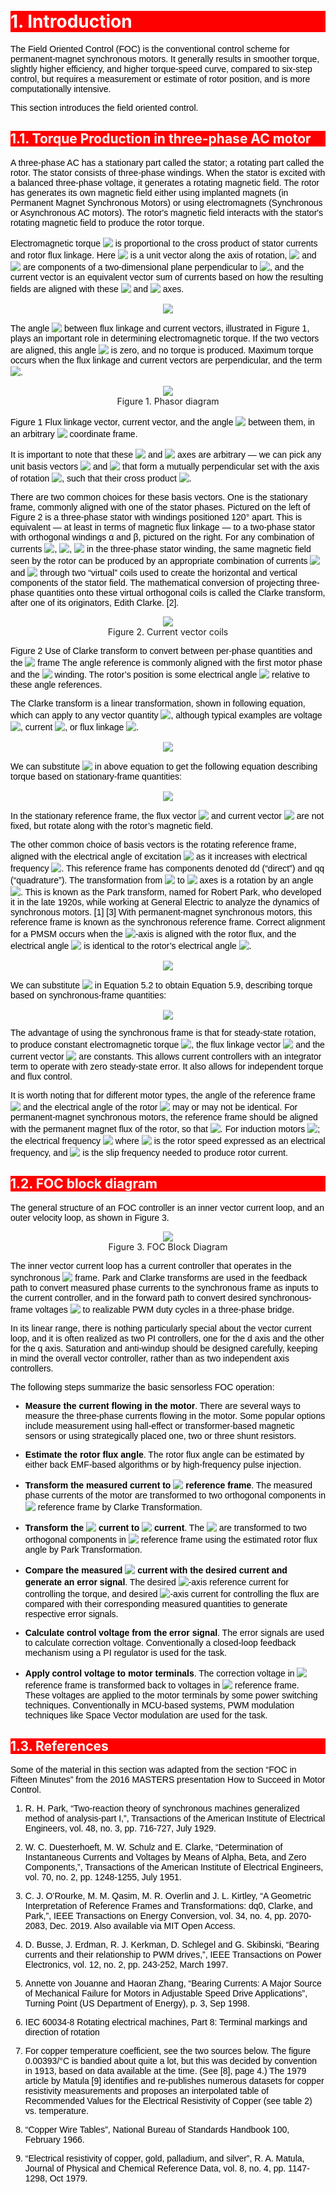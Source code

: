 <style>
 body {
        counter-reset: h1;
        padding: 20px;
    }

   h1 {
        background-color: red;
        color: white;
        counter-reset: h2
    }

    h2 {
        background-color: red;
        color: white;
        counter-reset: h3
    }

    h3 {
        background-color: red;
        color: white;
        counter-reset: h4
    }

    h1:before {
        background-color: red;
        color: white;
        counter-increment: h1;
        content: counter(h1) ". "
    }

    h2:before {
        background-color: red;
        color: white;
        counter-increment: h2;
        content: counter(h1) "." counter(h2) ". "
    }

    h3:before {
        background-color: red;
        color: white;
        counter-increment: h3;
        content: counter(h1) "." counter(h2) "." counter(h3) ". "
    }

    h4:before {
        background-color: red;
        color: white;
        counter-increment: h4;
        content: counter(h1) "." counter(h2) "." counter(h3) "." counter(h4) ". "
    }
    p{
        color: black;
        font-family: "Arial", Helvetica, sans-serif;
    }

    article {
        max-width: 50em;
        background: white;
        padding: 2em;
        margin: 1em auto;
    }

    .table-of-contents {
        float: right;
        width: 40%;
        background: #eee;
        font-size: 0.8em;
        padding: 1em 2em;
        margin: 0 0 0.5em 0.5em;
    }
    .table-of-contents ul {
        padding: 0;
    }
    .table-of-contents li {
        margin: 0 0 0.25em 0;
    }
    .table-of-contents a {
        text-decoration: none;
    }
    .table-of-contents a:hover,
    .table-of-contents a:active {
        text-decoration: underline;
    }

    h3:target {
        animation: highlight 1s ease;
    }

    @keyframes highlight {
    from { background: yellow; }
    to { background: white; }
    }

    li{
        color: black;
        font-family: "Arial", Helvetica, sans-serif;
    }

    table{
        color: black;
        font-family: "Arial", Helvetica, sans-serif;
    }

    }
}
</style>

# Introduction
The Field Oriented Control (FOC) is the conventional control scheme for permanent-magnet synchronous motors. It generally results in smoother torque, slightly higher efficiency, and higher torque-speed curve, compared to six-step control, but requires a measurement or estimate of rotor position, and is more computationally intensive.

This section introduces the field oriented control.

## Torque Production in three-phase AC motor
A three-phase AC has a stationary part called the stator; a rotating part called the rotor. The stator consists of three-phase windings. When the stator is excited with a balanced three-phase voltage, it generates a rotating magnetic field. The rotor has generates its own magnetic field either using implanted magnets (in Permanent Magnet Synchronous Motors) or using electromagnets (Synchronous or Asynchronous AC motors). The rotor's magnetic field interacts with the stator's rotating magnetic field to produce the rotor torque. 

Electromagnetic torque <!-- $T_{em}$ --> <img style="transform: translateY(0.1em); background: white;" src="svg\d92cjWJoLE.svg"> is proportional to the cross product of stator currents and rotor flux linkage. Here <!-- $\hat{z}$ --> <img style="transform: translateY(0.1em); background: white;" src="svg\tIEFzEFr1S.svg"> is a unit vector along the axis of rotation, <!-- $x$ --> <img style="transform: translateY(0.1em); background: white;" src="svg\YsRyFdoDY5.svg"> and <!-- $y$ --> <img style="transform: translateY(0.1em); background: white;" src="svg\yJhQL4bHic.svg"> are components of a two-dimensional plane perpendicular to <!-- $\hat{z}$ --> <img style="transform: translateY(0.1em); background: white;" src="svg\MJhZvUS8Cv.svg">, and the current vector is an equivalent vector sum of currents based on how the resulting fields are aligned with these <!-- $x$ --> <img style="transform: translateY(0.1em); background: white;" src="svg\mDTcE1ZszV.svg"> and <!-- $y$ --> <img style="transform: translateY(0.1em); background: white;" src="svg\892SKVLe92.svg"> axes.
<!-- $
\begin{aligned}
T_{em} &= \tfrac{3}{2}N_{p}({\vec{{\psi}}} \times \vec{I} ) \\
       &= \tfrac{3}{2}N_{p}({\psi_{x}}{I_{y}} - {\psi_{y}}{I_{x}})\hat{z} \\
       &= \tfrac{3}{2}N_{p}{\psi}I{\sin{\phi}}
\end{aligned}
$ --> 

<div align="center">
 <img style="transform: translateY(0.1em); background: white;" src="svg\bdzWLePq46.svg">
</div>

The angle <!-- $\phi$ --> <img style="transform: translateY(0.1em); background: white;" src="svg\WlbwO7zdyG.svg"> between flux linkage and current vectors, illustrated in Figure 1, plays an important role in determining electromagnetic torque. If the two vectors are aligned, this angle <!-- $\phi$ --> <img style="transform: translateY(0.1em); background: white;" src="svg\cuFEgKuC8c.svg"> is zero, and no torque is produced. Maximum torque occurs when the flux linkage and current vectors are perpendicular, and the term <!-- $\sin \phi$ --> <img style="transform: translateY(0.1em); background: white;" src="svg\KFoPKjO9tl.svg">.

<div align="center">
    <img src="images/foc_torque_generation.svg" />
    <figcaption align= "center"> Figure 1. Phasor diagram </figcaption>
</div>

Figure 1 Flux linkage vector, current vector, and the angle <!-- $\phi$ --> <img style="transform: translateY(0.1em); background: white;" src="svg\4Uu2TALAMo.svg"> between them, in an arbitrary <!-- $xy$ --> <img style="transform: translateY(0.1em); background: white;" src="svg\IgSBIsKJaA.svg"> coordinate frame.

It is important to note that these <!-- $x$ --> <img style="transform: translateY(0.1em); background: white;" src="svg\QjFbtJhyUG.svg"> and <!-- $y$ --> <img style="transform: translateY(0.1em); background: white;" src="svg\unFjRFLnjW.svg"> axes are arbitrary — we can pick any unit basis vectors <!-- $\hat{x}$ --> <img style="transform: translateY(0.1em); background: white;" src="svg\dbXIaulpoZ.svg"> and <!-- $\hat{y}$ --> <img style="transform: translateY(0.1em); background: white;" src="svg\oqnTW2SzxJ.svg"> that form a mutually perpendicular set with the axis of rotation <!-- $\hat{z}$ --> <img style="transform: translateY(0.1em); background: white;" src="svg\snvXaq53PT.svg">, such that their cross product <!-- $\hat{x} \times \hat{y} = \hat{z}$ --> <img style="transform: translateY(0.1em); background: Fwhite;" src="svg\CAUg2WpY3W.svg">.

There are two common choices for these basis vectors. One is the stationary frame, commonly aligned with one of the stator phases. Pictured on the left of Figure 2 is a three-phase stator with windings positioned 120° apart. This is equivalent — at least in terms of magnetic flux linkage — to a two-phase stator with orthogonal windings α and β, pictured on the right. For any combination of currents <!-- $I_A$ --> <img style="transform: translateY(0.1em); background: white;" src="svg\s0xTswrdTc.svg">, <!-- $I_B$ --> <img style="transform: translateY(0.1em); background: white;" src="svg\a5mxkO6d1M.svg">, <!-- $I_C$ --> <img style="transform: translateY(0.1em); background: white;" src="svg\RGpXR1lhKM.svg"> in the three-phase stator winding, the same magnetic field seen by the rotor can be produced by an appropriate combination of currents <!-- $I_\alpha$ --> <img style="transform: translateY(0.1em); background: white;" src="svg\UneX8WU4FX.svg"> and <!-- $I_\beta$ --> <img style="transform: translateY(0.1em); background: white;" src="svg\AAP0S7Sncq.svg"> through two “virtual” coils used to create the horizontal and vertical components of the stator field. The mathematical conversion of projecting three-phase quantities onto these virtual orthogonal coils is called the Clarke transform, after one of its originators, Edith Clarke. [2].

<div align="center">
    <img src="images/foc_current_vector_coils.svg " />
    <figcaption align= "center"> Figure 2. Current vector coils</figcaption>
</div>

Figure 2 Use of Clarke transform to convert between per-phase quantities and the <!-- $\alpha\beta$ --> <img style="transform: translateY(0.1em); background: white;" src="svg\L0x8FBTU8f.svg"> frame The angle reference is commonly aligned with the first motor phase and the <!-- $\alpha$ --> <img style="transform: translateY(0.1em); background: white;" src="svg\WfoK767WOn.svg"> winding. The rotor’s position is some electrical angle <!-- $\theta_r$ --> <img style="transform: translateY(0.1em); background: white;" src="svg\7i31PjjGIW.svg"> relative to these angle references.

The Clarke transform is a linear transformation, shown in following equation, which can apply to any vector quantity <!-- $X$ --> <img style="transform: translateY(0.1em); background: white;" src="svg\X6gyioMEsR.svg">, although typical examples are voltage <!-- $V$ --> <img style="transform: translateY(0.1em); background: white;" src="svg\13FIknghqZ.svg">, current <!-- $I$ --> <img style="transform: translateY(0.1em); background: white;" src="svg\ryPrYUPKj1.svg">, or flux linkage <!-- $\psi$ --> <img style="transform: translateY(0.1em); background: white;" src="svg\6TRF0qpsON.svg">.

<!-- $
\begin{aligned}
X_{\alpha} &= \tfrac{2}{3}X_A - \tfrac{1}{3}X_B - \tfrac{1}{3}X_C \\
X_{\beta} &= \tfrac{1}{\sqrt{3}}X_B - \tfrac{1}{\sqrt{3}}X_C \\
\end{aligned}
$ --> 
<div align="center">
<img style="transform: translateY(0.1em); background: white;" src="svg\s84MDpsMBk.svg">
</div>

We can substitute <!-- $(x,y) \Rightarrow (\alpha,\beta)$ --> <img style="transform: translateY(0.1em); background: white;" src="svg\W6Xa60mh70.svg"> in above equation to get the following equation describing torque based on stationary-frame quantities:

<!-- $
T_{em} = \tfrac{3}{2}N_p \left(\psi_\alpha I_\beta - \psi_\beta I_\alpha\right)
$ --> 
<div align="center">
<img style="transform: translateY(0.1em); background: white;" src="svg\knUyTcwTDm.svg">
</div>

In the stationary reference frame, the flux vector <!-- $\psi_{\alpha\beta}$ --> <img style="transform: translateY(0.1em); background: white;" src="svg\jQIy74jbSZ.svg"> and current vector <!-- $I_{\alpha\beta}$ --> <img style="transform: translateY(0.1em); background: white;" src="svg\a1wVCtxAgh.svg"> are not fixed, but rotate along with the rotor’s magnetic field.

The other common choice of basis vectors is the rotating reference frame, aligned with the electrical angle of excitation <!-- $\theta_e$ --> <img style="transform: translateY(0.1em); background: white;" src="svg\iu1Q2KdMJN.svg"> as it increases with electrical frequency <!-- $\omega_e$ --> <img style="transform: translateY(0.1em); background: white;" src="svg\o5LSqHLuDC.svg">. This reference frame has components denoted dd (“direct”) and qq (“quadrature”). The transformation from <!-- ${\alpha\beta}$ --> <img style="transform: translateY(0.1em); background: white;" src="svg\BKyb3ASryi.svg"> to <!-- $dq$ --> <img style="transform: translateY(0.1em); background: white;" src="svg\yXAjlYjPGX.svg"> axes is a rotation by an angle <!-- $-\theta_e$ --> <img style="transform: translateY(0.1em); background: white;" src="svg\njFlR1y1sR.svg">. This is known as the Park transform, named for Robert Park, who developed it in the late 1920s, while working at General Electric to analyze the dynamics of synchronous motors. [1] [3] With permanent-magnet synchronous motors, this reference frame is known as the synchronous reference frame. Correct alignment for a PMSM occurs when the <!-- $d$ --> <img style="transform: translateY(0.1em); background: white;" src="svg\OojNVgbIce.svg">-axis is aligned with the rotor flux, and the electrical angle <!-- $\theta_e$ --> <img style="transform: translateY(0.1em); background: white;" src="svg\X7Hevpxd6j.svg"> is identical to the rotor’s electrical angle <!-- $\theta_e$ --> <img style="transform: translateY(0.1em); background: white;" src="svg\GwDrToXRg9.svg">.

<!-- $
\begin{aligned}
X_{d} &= X_{\alpha}{\cos\theta_e} + X_{\beta}{\sin\theta_e} \\
X_{q} &= -X_{\alpha}{\sin\theta_e} + X_{\beta}{\cos\theta_e} 
\end{aligned}
$ --> 
<div align="center">
<img style="transform: translateY(0.1em); background: white;" src="svg\C6ndVk1Lsx.svg">
</div>

We can substitute <!-- $(x,y) \Rightarrow (d,q)$ --> <img style="transform: translateY(0.1em); background: white;" src="svg\FI2nWqNB1u.svg"> in Equation 5.2 to obtain Equation 5.9, describing torque based on synchronous-frame quantities:

<!-- $
T_{em} = \tfrac{3}{2}N_p \left(\psi_d I_q - \psi_q I_d\right)
$ --> 
<div align="center">
<img style="transform: translateY(0.1em); background: white;" src="svg\Iw1kxM8v3D.svg">
</div>

The advantage of using the synchronous frame is that for steady-state rotation, to produce constant electromagnetic torque <!-- $T_{em}$ --> <img style="transform: translateY(0.1em); background: white;" src="svg\LRtToZmp85.svg">, the flux linkage vector <!-- $\psi_{dq}$ --> <img style="transform: translateY(0.1em); background: white;" src="svg\4x2AlX9cs5.svg"> and the current vector <!-- $I_{dq}$ --> <img style="transform: translateY(0.1em); background: white;" src="svg\pDJ9ytcE6J.svg"> are constants. This allows current controllers with an integrator term to operate with zero steady-state error. It also allows for independent torque and flux control.

It is worth noting that for different motor types, the angle of the reference frame <!-- $\theta_e$ --> <img style="transform: translateY(0.1em); background: white;" src="svg\BNfmmhVZzv.svg"> and the electrical angle of the rotor <!-- $\theta_r$ --> <img style="transform: translateY(0.1em); background: white;" src="svg\y7E5stxUax.svg"> may or may not be identical. For permanent-magnet synchronous motors, the reference frame should be aligned with the permanent magnet flux of the rotor, so that <!-- $\theta_e = \theta_r$ --> <img style="transform: translateY(0.1em); background: white;" src="svg\W0bfT5Qvxj.svg">. For induction motors <!-- $\theta_e \ne \theta_r$ --> <img style="transform: translateY(0.1em); background: white;" src="svg\BmpzpqoiP6.svg">; the electrical frequency <!-- $\omega_e = \omega_r + \omega_s$ --> <img style="transform: translateY(0.1em); background: white;" src="svg\lTJRFItJgr.svg"> where <!-- $\omega_r$ --> <img style="transform: translateY(0.1em); background: white;" src="svg\eDfNBNJOmf.svg"> is the rotor speed expressed as an electrical frequency, and <!-- $\omega_s$ --> <img style="transform: translateY(0.1em); background: white;" src="svg\Vsnal7Qc5J.svg"> is the slip frequency needed to produce rotor current.

## FOC block diagram
The general structure of an FOC controller is an inner vector current loop, and an outer velocity loop, as shown in Figure 3.

<div align="center">
    <img src="images/foc_block_diagram.svg " />
    <figcaption align= "center">Figure 3. FOC Block Diagram</figcaption>
</div>

The inner vector current loop has a current controller that operates in the synchronous <!-- $(dq)$ --> <img style="transform: translateY(0.1em); background: white;" src="svg\OsWYAzrj1i.svg"> frame. Park and Clarke transforms are used in the feedback path to convert measured phase currents to the synchronous frame as inputs to the current controller, and in the forward path to convert desired synchronous-frame voltages <!-- $V_{dq}$ --> <img style="transform: translateY(0.1em); background: white;" src="svg\E8zjLbmzds.svg"> to realizable PWM duty cycles in a three-phase bridge.

In its linear range, there is nothing particularly special about the vector current loop, and it is often realized as two PI controllers, one for the d axis and the other for the q axis. Saturation and anti-windup should be designed carefully, keeping in mind the overall vector controller, rather than as two independent axis controllers.


The following steps summarize the basic sensorless FOC operation:

- **Measure the current flowing in the motor**. There are several ways to measure the three-phase currents flowing in the motor. Some popular options include measurement using hall-effect or transformer-based magnetic sensors or using strategically placed one, two or three shunt resistors.

- **Estimate the rotor flux angle**. The rotor flux angle can be estimated by either back EMF-based algorithms or by high-frequency pulse injection.

- **Transform the measured current to <!-- ${\alpha\beta}$ --> <img style="transform: translateY(0.1em); background: white;" src="svg\V5f8jPqahZ.svg"> reference frame**. The measured phase currents of the motor are transformed to two orthogonal components in <!-- ${\alpha\beta}$ --> <img style="transform: translateY(0.1em); background: white;" src="svg\5njKTazzHu.svg"> reference frame by Clarke Transformation.

- **Transform the <!-- ${\alpha\beta}$ --> <img style="transform: translateY(0.1em); background: white;" src="svg\AUe2ZZFqhe.svg"> current to <!-- $dq$ --> <img style="transform: translateY(0.1em); background: white;" src="svg\00pzncqcrY.svg"> current**. The <!-- ${\alpha\beta}$ --> <img style="transform: translateY(0.1em); background: white;" src="svg\PwOE5Lp0qW.svg"> are transformed to two orthogonal components in <!-- $dq$ --> <img style="transform: translateY(0.1em); background: white;" src="svg\aIFRXddgq9.svg"> reference frame using the estimated rotor flux angle by Park Transformation. 

- **Compare the measured <!-- $dq$ --> <img style="transform: translateY(0.1em); background: white;" src="svg\fBg9RJF7Km.svg"> current with the desired current and generate an error signal**. The desired <!-- $q$ --> <img style="transform: translateY(0.1em); background: white;" src="svg\VkNrRTKmDX.svg">-axis reference current for controlling the torque, and desired <!-- $d$ --> <img style="transform: translateY(0.1em); background: white;" src="svg\m7TzglDm3A.svg">-axis current for controlling the flux are compared with their corresponding measured quantities to generate respective error signals.

- **Calculate control voltage from the error signal**. The error signals are used to calculate correction voltage. Conventionally a closed-loop feedback mechanism using a PI regulator is used for the task. 

- **Apply control voltage to motor terminals**. The correction voltage in <!-- $dq$ --> <img style="transform: translateY(0.1em); background: white;" src="svg\7l0yYn7luP.svg"> reference frame is transformed back to voltages in <!-- $abc$ --> <img style="transform: translateY(0.1em); background: white;" src="svg\6BJVMnUULg.svg"> reference frame. These voltages are applied to the motor terminals by some power switching techniques. Conventionally in MCU-based systems, PWM modulation techniques like Space Vector modulation are used for the task.


## References
Some of the material in this section was adapted from the section “FOC in Fifteen Minutes” from the 2016 MASTERS presentation How to Succeed in Motor Control.

1. 	R. H. Park, “Two-reaction theory of synchronous machines generalized method of analysis-part I,”, Transactions of the American Institute of Electrical Engineers, vol. 48, no. 3, pp. 716-727, July 1929.

2. 	W. C. Duesterhoeft, M. W. Schulz and E. Clarke, “Determination of Instantaneous Currents and Voltages by Means of Alpha, Beta, and Zero Components,”, Transactions of the American Institute of Electrical Engineers, vol. 70, no. 2, pp. 1248-1255, July 1951.

3. 	C. J. O’Rourke, M. M. Qasim, M. R. Overlin and J. L. Kirtley, “A Geometric Interpretation of Reference Frames and Transformations: dq0, Clarke, and Park,”, IEEE Transactions on Energy Conversion, vol. 34, no. 4, pp. 2070-2083, Dec. 2019. Also available via MIT Open Access.

4.	D. Busse, J. Erdman, R. J. Kerkman, D. Schlegel and G. Skibinski, “Bearing currents and their relationship to PWM drives,”, IEEE Transactions on Power Electronics, vol. 12, no. 2, pp. 243-252, March 1997.

5. 	Annette von Jouanne and Haoran Zhang, “Bearing Currents: A Major Source of Mechanical Failure for Motors in Adjustable Speed Drive Applications”, Turning Point (US Department of Energy), p. 3, Sep 1998.
6. 	IEC 60034-8 Rotating electrical machines, Part 8: Terminal markings and direction of rotation
7. 	For copper temperature coefficient, see the two sources below. The figure 0.00393/°C is bandied about quite a lot, but this was decided by convention in 1913, based on data available at the time. (See [8], page 4.) The 1979 article by Matula [9] identifies and re-publishes numerous datasets for copper resistivity measurements and proposes an interpolated table of Recommended Values for the Electrical Resistivity of Copper (see table 2) vs. temperature.

8.	“Copper Wire Tables”, National Bureau of Standards Handbook 100, February 1966.

9. 	“Electrical resistivity of copper, gold, palladium, and silver”, R. A. Matula, Journal of Physical and Chemical Reference Data, vol. 8, no. 4, pp. 1147-1298, Oct 1979.